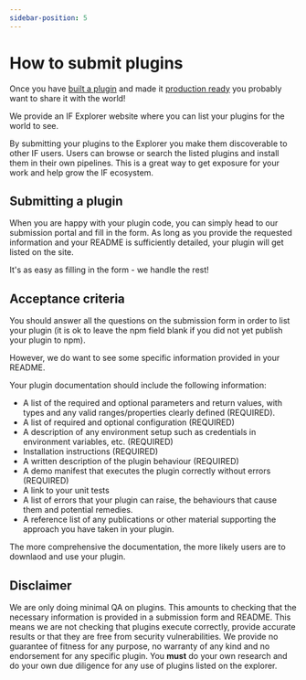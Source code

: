 ```yaml
---
sidebar-position: 5
---
```


# How to submit plugins


Once you have [built a plugin](./how-to-build-plugins.md) and made it [production ready](./how-to-refine-plugins.md) you probably want to share it with the world! 

We provide an IF Explorer website where you can list your plugins for the world to see.

By submitting your plugins to the Explorer you make them discoverable to other IF users. Users can browse or search the listed plugins and install them in their own pipelines. This is a great way to get exposure for your work and help grow the IF ecosystem. 

## Submitting a plugin

When you are happy with your plugin code, you can simply head to our submission portal and fill in the form. As long as you provide the requested information and your README is sufficiently detailed, your plugin will get listed on the site. 

It's as easy as filling in the form - we handle the rest!

## Acceptance criteria

You should answer all the questions on the submission form in order to list your plugin (it is ok to leave the npm field blank if you did not yet publish your plugin to npm).

However, we do want to see some specific information provided in your README.

Your plugin documentation should include the following information:

- A list of the required and optional parameters and return values, with types and any valid ranges/properties clearly defined (REQUIRED).
- A list of required and optional configuration (REQUIRED)
- A description of any environment setup such as credentials in environment variables, etc. (REQUIRED)
- Installation instructions (REQUIRED)
- A written description of the plugin behaviour (REQUIRED)
- A demo manifest that executes the plugin correctly without errors (REQUIRED)
- A link to your unit tests
- A list of errors that your plugin can raise, the behaviours that cause them and potential remedies.
- A reference list of any publications or other material supporting the approach you have taken in your plugin.

The more comprehensive the documentation, the more likely users are to downlaod and use your plugin.


## Disclaimer

We are only doing minimal QA on plugins. This amounts to checking that the necessary information is provided in a submission form and README. This means we are not checking that plugins execute correctly, provide accurate results or that they are free from security vulnerabilities. We provide no guarantee of fitness for any purpose, no warranty of any kind and no endorsement for any specific plugin. You **must** do your own research and do your own due diligence for any use of plugins listed on the explorer.

